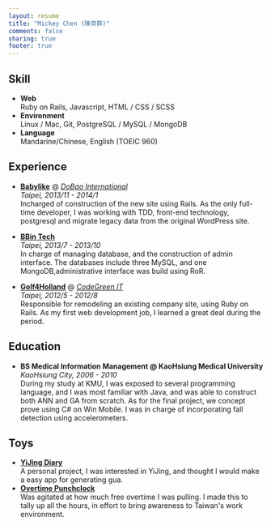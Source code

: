```yaml
---
layout: resume
title: "Mickey Chen (陳育群)"
comments: false
sharing: true
footer: true
---
```


## Skill
* **Web**  
  Ruby on Rails, Javascript, HTML / CSS / SCSS
* **Environment**  
  Linux / Mac, Git, PostgreSQL / MySQL / MongoDB
* **Language**  
  Mandarine/Chinese, English (TOEIC 960)

## Experience
* **[Babylike](http://babylike.tw/)** @ *[DoBao International](http://www.facebook.com/Dollbao/)*  
  *Taipei, 2013/11 - 2014/1*  
  Incharged of construction of the new site using Rails. As the only full-time developer, I was working with TDD, front-end technology, postgresql and migrate legacy data from the original WordPress site.

* **[BBin Tech](http://www.bbintech.com/)**  
  *Taipei, 2013/7 - 2013/10*  
  In charge of managing database, and the construction of admin interface. The databases include three MySQL, and one MongoDB,administrative interface was build using RoR.

* **[Golf4Holland](https://golf4holland.nl/)** @ *[CodeGreen IT](http://codegreenit.com/)*  
  *Taipei, 2012/5 - 2012/8*  
  Responsible for remodeling an existing company site, using Ruby on Rails. As my first web development job, I learned a great deal during the period.

## Education
* **BS Medical Information Management @ KaoHsiung Medical University**  
  *KaoHsiung City, 2006 - 2010*  
  During my study at KMU, I was exposed to several programming language, and I was most familiar with Java, and was able to construct both ANN and GA from scratch. As for the final project, we concept prove using C# on Win Mobile. I was in charge of incorporating fall detection using accelerometers.

## Toys
* **[YiJing Diary](http://yijing-diary.herokuapp.com/)**  
  A personal project, I was interested in YiJing, and thought I would make a easy app for generating gua.
* **[Overtime Punchclock](https://github.com/yuchunc/punchclock)**  
  Was agitated at how much free overtime I was pulling. I made this to tally up all the hours, in effort to bring awareness to Taiwan's work environment.
